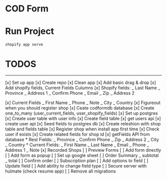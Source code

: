 # COD Form

# Run Project

```
shopify app serve

```

# TODOS

---

[x] Set up app
[x] Create repo
[x] Clean app
[x] Add basic drag & drop
[x] Add shopify fields, Current Fields Culumns
[x] Shopify fields:
_ Last Name
_ Province
_ Address 1
_ Confirm Phone
_ Email
_ Zip
\_ Address 2

[x] Current Fields
_ First Name
_ Phone
_ Note
_ City
_ Country
[x] Figureout when you should register shop
[x] Ceate codformdb database
[x] Create one_to_many (user_current_fields, user_shopify_fields)
[x] Set up postgres
[x] Create user table with user info
[x] Create field table
[x] get users api
[x] create user api
[x] Seed fields to postgres db
[x] Create releshion with shop table and fields table
[x] Register shop when install app first time
[x] Check user if exists
[x] Create related fields for shop id
[x] getFields API from database \* Rest Fields:
_ Province
_ Confirm Phone
_ Zip
_ Address 2
_ City
_ Country \* Current Fields:
_ First Name
_ Last Name
_ Email
_ Phone
_ Address 1
\_ Note
[x] Recorded Shops
[ ] Preview Forms
[ ] Add form directly
[ ] Add form as popup
[ ] Set up google sheet
[ ] Order Summary
_ subtotal
_ total
[ ] Confirm order
[ ] Subscription plan
[ ] Add options to field
[ ] Update field
[ ] Add ability to change field type
[ ] Secure server with hulmate (check resume app)
[ ] Remove all migrations
